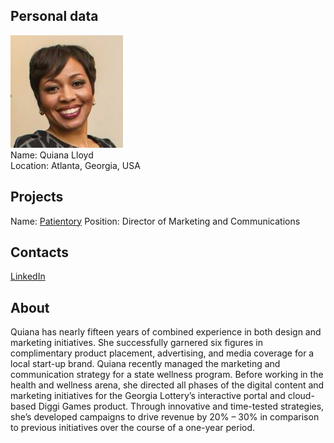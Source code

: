 ## Personal data
![Quiana Lloyd photo](../people/photo/quiana_lloyd.jpg)  
Name:  Quiana Lloyd  
Location: Atlanta, Georgia, USA   
## Projects 
Name: [Patientory](../projects/patientory.md)
Position: Director of Marketing and Communications
## Contacts
[LinkedIn](https://www.linkedin.com/in/helloiamquiana/)  

## About
Quiana has nearly fifteen years of combined experience in both design and marketing initiatives. She successfully garnered six figures in complimentary product placement, advertising, and media coverage for a local start-up brand.
Quiana recently managed the marketing and communication strategy for a state wellness program. Before working in the health and wellness arena, she directed all phases of the digital content and marketing initiatives for the Georgia Lottery’s interactive portal and cloud-based Diggi Games product.
Through innovative and time-tested strategies, she’s developed campaigns to drive revenue by 20% – 30% in comparison to previous initiatives over the course of a one-year period.